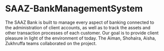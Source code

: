 # SAAZ-BankManagementSystem
The SAAZ Bank is built to manage every aspect of banking connected to the administration of client accounts, as well as to track the assets and other transaction processes of each customer. Our goal is to provide client pleasure in light of the environment of today. The Aiman, Shohaira, Aisha, Zukhruffa teams collaborated on the project.
